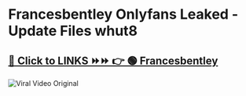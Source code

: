 
 # Francesbentley Onlyfans Leaked - Update Files whut8

## <h2><a href="https://clipsfans.com/Francesbentley&ref=git">🔗 Click to LINKS ⏩⏩ 👉 🟢 Francesbentley </a></h2>

<a href="https://clipsfans.com/Francesbentley&ref=git" rel="nofollow" data-target="animated-image.originalLink"><img src="https://i.ibb.co.com/xMMVF88/686577567.gif" alt="Viral Video Original" style="max-width: 100%; display: inline-block;" data-target="animated-image.originalImage"></a>

